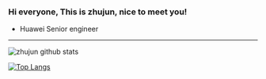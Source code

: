 ### Hi everyone, This is zhujun, nice to meet you! 

- Huawei Senior engineer

---

![zhujun github stats](https://github-readme-stats.vercel.app/api?username=zhujunxxxxx&show_icons=true&theme=vue) 

[![Top Langs](https://github-readme-stats.vercel.app/api/top-langs/?username=anuraghazra&layout=compact)](https://github.com/anuraghazra/github-readme-stats)
